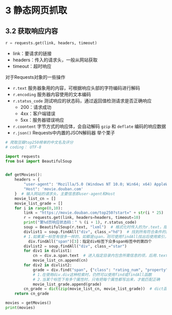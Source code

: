 # 3 静态网页抓取
## 3.2 获取响应内容
```python
r = requests.get(link, headers, timeout)
```
* link：要请求的链接
* headers：传入的请求头，一般从网站获取
* timeout：超时响应

对于Requests对象的一些操作
* ```r.text```  服务器象用的内容，可根据响应头部的字符编码进行解码
* ```r.encoding```  服务器内容使用的文本编码
* ```r.status_code```  测试响应的状态码，通过返回值检测请求是否正确响应
	* 200：请求成功
	* 4xx：客户端错误
	* 5xx：服务器错误响应
* ```r.coontent```  字节方式的响应体，会自动解码 ```gzip``` 和 ```deflate``` 编码的响应数据
* ```r.json()```  Requests中内置的JSON解码器
举个栗子
```python
# 爬取豆瓣top250榜单的中文名及评分
# coding： UTF-8

import requests
from bs4 import BeautifulSoup


def getMovies():
    headers = {
        "user-agent": 'Mozilla/5.0 (Windows NT 10.0; Win64; x64) AppleWebKit/537.36 (KHTML, like Gecko) Chrome/83.0.4103.106 Safari/537.36',
        "Host": 'movie.douban.com'
    }  # 输入网站的请求头，主要信息即user-agent和Host
    movie_list_cn = []
    movie_list_grade = []
    for i in range(0,10):
        link = "https://movie.douban.com/top250?start=" + str(i * 25)  # 找到网站的link模式，多页提取
        r = requests.get(link, headers=headers, timeout=10)
        print("第%d页响应状态码：" % (i + 1), r.status_code)
        soup = BeautifulSoup(r.text, "lxml")  # 格式化时传入的为r.text，指定“lxml”
        divlist1 = soup.findAll("div", class_="hd")  # 找到所有符合条件的指定目录
        # 1.如果某一标签有很多一样的，如都是span，则可使用findAll找出后使用索引，如下：
          div.findAll("span")[3]：指定div标签下众多span标签中的第四个
        divlist2 = soup.findAll("div", class_="star")
        for div1 in divlist1:
            cn = div.a.span.text  # 进入指定目录内包含所需信息的项，后用.text方法提取需要的字符
            movie_list_cn.append(cn)
        for div2 in divlist2:
            grade = div.find("span", {"class": "rating_num", "property": "v:average"}).text
            # 1.在使用div.div这种检索时，仍然可以使用find或findAll函数
            # 2.当某个标签下有多个属性时，只有把每个属性都写出来，才能匹配正确
            movie_list_grade.append(grade)
        cn_grade = dict(zip(movie_list_cn, movie_list_grade))  # dict函数将两个列表组成字典
    return cn_grade

movies = getMovies()
print(movies)
```

